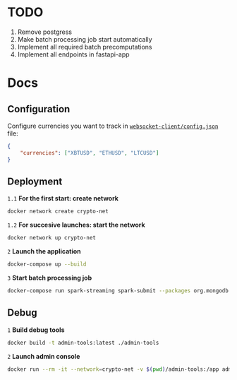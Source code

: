 # TODO
1. Remove postgress
2. Make batch processing job start automatically
3. Implement all required batch precomputations
4. Implement all endpoints in fastapi-app

# Docs

## Configuration

Configure currencies you want to track in [`websocket-client/config.json`](./websocket-client/config.json) file:
```json
{
    "currencies": ["XBTUSD", "ETHUSD", "LTCUSD"]
}
```

## Deployment

`1.1`
**For the first start: create network**
```bash
docker network create crypto-net
```

`1.2`
**For succesive launches: start the network**
```bash
docker network up crypto-net
```
`2`
**Launch the application**
```bash
docker-compose up --build
```
`3`
**Start batch processing job**
```bash
docker-compose run spark-streaming spark-submit --packages org.mongodb.spark:mongo-spark-connector_2.12:3.0.1 /app/batch_processing.py
```

## Debug
`1`
**Build debug tools**
```bash
docker build -t admin-tools:latest ./admin-tools
```

`2`
**Launch admin console**
```bash
docker run --rm -it --network=crypto-net -v $(pwd)/admin-tools:/app admin-tools:latest
```
